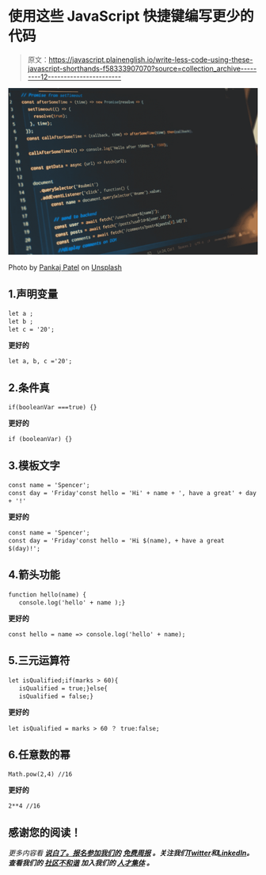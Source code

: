 # 使用这些 JavaScript 快捷键编写更少的代码

> 原文：<https://javascript.plainenglish.io/write-less-code-using-these-javascript-shorthands-f58333907070?source=collection_archive---------12----------------------->

![](img/45008feea3b4af3b13d176444f242a71.png)

Photo by [Pankaj Patel](https://unsplash.com/es/@pankajpatel?utm_source=medium&utm_medium=referral) on [Unsplash](https://unsplash.com?utm_source=medium&utm_medium=referral)

## 1.声明变量

```
let a ;
let b ;
let c = '20';
```

**更好的**

```
let a, b, c ='20';
```

## 2.条件真

```
if(booleanVar ===true) {}
```

**更好的**

```
if (booleanVar) {}
```

## 3.模板文字

```
const name = 'Spencer';
const day = 'Friday'const hello = 'Hi' + name + ', have a great' + day + '!'
```

**更好的**

```
const name = 'Spencer';
const day = 'Friday'const hello = 'Hi $(name), + have a great $(day)!';
```

## 4.箭头功能

```
function hello(name) {
   console.log('hello' + name );}
```

**更好的**

```
const hello = name => console.log('hello' + name);
```

## 5.三元运算符

```
let isQualified;if(marks > 60){
   isQualified = true;}else{
   isQualified = false;}
```

**更好的**

```
let isQualified = marks > 60 ？ true:false;
```

## 6.任意数的幂

```
Math.pow(2,4) //16
```

**更好的**

```
2**4 //16
```

## 感谢您的阅读！

*更多内容看* [***说白了。报名参加我们的***](https://plainenglish.io/) **[***免费周报***](http://newsletter.plainenglish.io/) *。关注我们*[***Twitter***](https://twitter.com/inPlainEngHQ)*和*[***LinkedIn***](https://www.linkedin.com/company/inplainenglish/)*。查看我们的* [***社区不和谐***](https://discord.gg/GtDtUAvyhW) *加入我们的* [***人才集体***](https://inplainenglish.pallet.com/talent/welcome) *。***